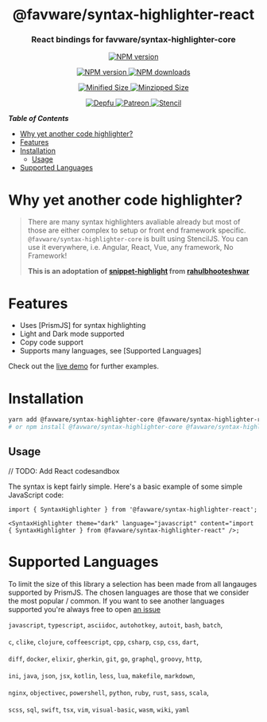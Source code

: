 <div align="center">
<p>
<h1> @favware/syntax-highlighter-react </h1>
<h3> React bindings for favware/syntax-highlighter-core </h3>
</p>
<p>
	<a href="https://github.com/favware/syntax-highlighter/blob/master/LICENSE.md">
	<img src="https://img.shields.io/github/license/favware/syntax-highlighter?logo=github&maxAge=3600&style=flat-square" alt="NPM version" />
	</a>
</p>
<p>
<a href="https://www.npmjs.com/package/favware/syntax-highlighter-react">
<img src="https://img.shields.io/npm/v/favware/syntax-highlighter-react.svg?maxAge=3600&logo=npm&style=flat-square" alt="NPM version" />
</a>
	
<a href="https://www.npmjs.com/package/favware/syntax-highlighter-react">
<img src="https://img.shields.io/npm/dt/favware/syntax-highlighter-react.svg?maxAge=3600&logo=npm&style=flat-square" alt="NPM downloads" />
</a>
</p>
<p>
<a href="https://bundlephobia.com/result?p=favware/syntax-highlighter-react">
<img src="https://img.shields.io/bundlephobia/min/favware/syntax-highlighter-react?label=minified&logo=webpack&maxAge=3600&style=flat-square" alt="Minified Size">
</a>

<a href="https://bundlephobia.com/result?p=favware/syntax-highlighter-react">
<img src="https://img.shields.io/bundlephobia/minzip/favware/syntax-highlighter-react?label=minzipped&logo=webpack&maxAge=3600&style=flat-square" alt="Minzipped Size">
</a>
</p>

<a href="https://depfu.com/github/favware/syntax-highlighter?project_id=13651">
<img src="https://badges.depfu.com/badges/4853d088999fc77ee0f8377b3fb52d9a/count.svg" alt="Depfu" />
</a>

<a href="https://donate.favware.tech/patreon">
<img src="https://img.shields.io/badge/donate-patreon-F96854.svg?logo=patreon" alt="Patreon" />
</a>

<a href="https://stenciljs.com/">
<img src="https://img.shields.io/badge/-Built%20With%20Stencil-16161d.svg?logo=data%3Aimage%2Fsvg%2Bxml%3Bbase64%2CPD94bWwgdmVyc2lvbj0iMS4wIiBlbmNvZGluZz0idXRmLTgiPz4KPCEtLSBHZW5lcmF0b3I6IEFkb2JlIElsbHVzdHJhdG9yIDE5LjIuMSwgU1ZHIEV4cG9ydCBQbHVnLUluIC4gU1ZHIFZlcnNpb246IDYuMDAgQnVpbGQgMCkgIC0tPgo8c3ZnIHZlcnNpb249IjEuMSIgaWQ9IkxheWVyXzEiIHhtbG5zPSJodHRwOi8vd3d3LnczLm9yZy8yMDAwL3N2ZyIgeG1sbnM6eGxpbms9Imh0dHA6Ly93d3cudzMub3JnLzE5OTkveGxpbmsiIHg9IjBweCIgeT0iMHB4IgoJIHZpZXdCb3g9IjAgMCA1MTIgNTEyIiBzdHlsZT0iZW5hYmxlLWJhY2tncm91bmQ6bmV3IDAgMCA1MTIgNTEyOyIgeG1sOnNwYWNlPSJwcmVzZXJ2ZSI%2BCjxzdHlsZSB0eXBlPSJ0ZXh0L2NzcyI%2BCgkuc3Qwe2ZpbGw6I0ZGRkZGRjt9Cjwvc3R5bGU%2BCjxwYXRoIGNsYXNzPSJzdDAiIGQ9Ik00MjQuNywzNzMuOWMwLDM3LjYtNTUuMSw2OC42LTkyLjcsNjguNkgxODAuNGMtMzcuOSwwLTkyLjctMzAuNy05Mi43LTY4LjZ2LTMuNmgzMzYuOVYzNzMuOXoiLz4KPHBhdGggY2xhc3M9InN0MCIgZD0iTTQyNC43LDI5Mi4xSDE4MC40Yy0zNy42LDAtOTIuNy0zMS05Mi43LTY4LjZ2LTMuNkgzMzJjMzcuNiwwLDkyLjcsMzEsOTIuNyw2OC42VjI5Mi4xeiIvPgo8cGF0aCBjbGFzcz0ic3QwIiBkPSJNNDI0LjcsMTQxLjdIODcuN3YtMy42YzAtMzcuNiw1NC44LTY4LjYsOTIuNy02OC42SDMzMmMzNy45LDAsOTIuNywzMC43LDkyLjcsNjguNlYxNDEuN3oiLz4KPC9zdmc%2BCg%3D%3D&colorA=16161d&style=flat-square" Alt="Stencil" />
</a>
</div>

**_Table of Contents_**

-   [Why yet another code highlighter?](#why-yet-another-code-highlighter)
-   [Features](#features)
-   [Installation](#installation)
    -   [Usage](#usage)
-   [Supported Languages](#supported-languages)

# Why yet another code highlighter?

> There are many syntax highlighters avaliable already but most of those are either complex to setup or front end framework specific. `@favware/syntax-highlighter-core` is built using StencilJS. You can use it everywhere, i.e. Angular, React, Vue, any framework, No Framework!
>
> **This is an adoptation of [snippet-highlight] from [rahulbhooteshwar]**

# Features

-   Uses [PrismJS] for syntax highlighting
-   Light and Dark mode supported
-   Copy code support
-   Supports many languages, see [Supported Languages]

Check out the [live demo](https://syntax-highlighter.now.sh/) for further examples.

# Installation

```bash
yarn add @favware/syntax-highlighter-core @favware/syntax-highlighter-react
# or npm install @favware/syntax-highlighter-core @favware/syntax-highlighter-react
```

## Usage

// TODO: Add React codesandbox

The syntax is kept fairly simple. Here's a basic example of some simple JavaScript code:

```tsx
import { SyntaxHighlighter } from '@favware/syntax-highlighter-react';

<SyntaxHighlighter theme="dark" language="javascript" content="import { SyntaxHighlighter } from @favware/syntax-highlighter-react" />;
```

# Supported Languages

To limit the size of this library a selection has been made from all langauges supported by PrismJS. The chosen languages are those that we consider the most popular / common. If you want to see another languages supported you're always free to open [an issue]

`javascript`, `typescript`, `asciidoc`, `autohotkey`, `autoit`, `bash`, `batch`,  
&nbsp;  
`c`, `clike`, `clojure`, `coffeescript`, `cpp`, `csharp`, `csp`, `css`, `dart`,  
&nbsp;  
`diff`, `docker`, `elixir`, `gherkin`, `git`, `go`, `graphql`, `groovy`, `http`,  
&nbsp;  
`ini`, `java`, `json`, `jsx`, `kotlin`, `less`, `lua`, `makefile`, `markdown`,  
&nbsp;  
`nginx`, `objectivec`, `powershell`, `python`, `ruby`, `rust`, `sass`, `scala`,  
&nbsp;  
`scss`, `sql`, `swift`, `tsx`, `vim`, `visual-basic`, `wasm`, `wiki`, `yaml`

<!-- LINK DUMP -->

[snippet-highlight]: https://github.com/rahulbhooteshwar/snippet-highlight
[rahulbhooteshwar]: https://github.com/rahulbhooteshwar
[an issue]: https://github.com/favware/syntax-highlighter/issues/new
